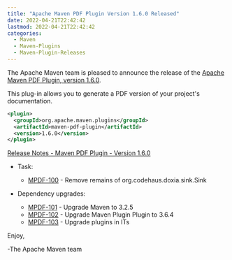 ```yaml
---
title: "Apache Maven PDF Plugin Version 1.6.0 Released"
date: 2022-04-21T22:42:42
lastmod: 2022-04-21T22:42:42
categories:
  - Maven
  - Maven-Plugins
  - Maven-Plugin-Releases
---
```

The Apache Maven team is pleased to announce the release of the 
[Apache Maven PDF Plugin, version 1.6.0](https://maven.apache.org/plugins/maven-pdf-plugin/).

This plug-in allows you to generate a PDF version of your project's
documentation.

```xml
<plugin>
  <groupId>org.apache.maven.plugins</groupId>
  <artifactId>maven-pdf-plugin</artifactId>
  <version>1.6.0</version>
</plugin>
```

<!-- more -->

[Release Notes - Maven PDF Plugin - Version 1.6.0](https://issues.apache.org/jira/secure/ReleaseNote.jspa?version=12351601&styleName=Text&projectId=12317620)

* Task:
 
  * [MPDF-100](https://issues.apache.org/jira/browse/MPDF-100) - Remove remains of org.codehaus.doxia.sink.Sink

* Dependency upgrades:
 
  * [MPDF-101](https://issues.apache.org/jira/browse/MPDF-101) - Upgrade Maven to 3.2.5
  * [MPDF-102](https://issues.apache.org/jira/browse/MPDF-102) - Upgrade Maven Plugin Plugin to 3.6.4
  * [MPDF-103](https://issues.apache.org/jira/browse/MPDF-103) - Upgrade plugins in ITs

Enjoy,

-The Apache Maven team
